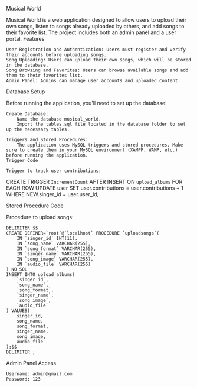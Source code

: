 Musical World

Musical World is a web application designed to allow users to upload their own songs, listen to songs already uploaded by others, and add songs to their favorite list. The project includes both an admin panel and a user portal.
Features

    User Registration and Authentication: Users must register and verify their accounts before uploading songs.
    Song Uploading: Users can upload their own songs, which will be stored in the database.
    Song Browsing and Favorites: Users can browse available songs and add them to their favorites list.
    Admin Panel: Admins can manage user accounts and uploaded content.

Database Setup

Before running the application, you'll need to set up the database:

    Create Database:
        Name the database musical_world.
        Import the tables.sql file located in the database folder to set up the necessary tables.

    Triggers and Stored Procedures:
        The application uses MySQL triggers and stored procedures. Make sure to create them in your MySQL environment (XAMPP, WAMP, etc.) before running the application.
    Trigger Code

    Trigger to track user contributions:


CREATE TRIGGER `IncrementCount` 
AFTER INSERT ON `upload_albums`
FOR EACH ROW 
UPDATE user 
SET user.contributions = user.contributions + 1 
WHERE NEW.singer_id = user.user_id;

Stored Procedure Code

Procedure to upload songs:



    DELIMITER $$
    CREATE DEFINER=`root`@`localhost` PROCEDURE `uploadsongs`(
        IN `singer_id` INT(11), 
        IN `song_name` VARCHAR(255), 
        IN `song_format` VARCHAR(255), 
        IN `singer_name` VARCHAR(255), 
        IN `song_image` VARCHAR(255), 
        IN `audio_file` VARCHAR(255)
    ) NO SQL
    INSERT INTO upload_albums(
        `singer_id`, 
        `song_name`, 
        `song_format`, 
        `singer_name`, 
        `song_image`, 
        `audio_file`
    ) VALUES(
        singer_id, 
        song_name, 
        song_format, 
        singer_name, 
        song_image, 
        audio_file
    );$$
    DELIMITER ;

Admin Panel Access

    Username: admin@gmail.com
    Password: 123